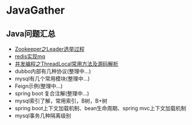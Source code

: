 # JavaGather

## Java问题汇总

- [Zookeeper之Leader选举过程](https://github.com/smltq/spring-boot-demo/blob/master/java-gather/src/main/java/com/easy/javaGather/Zookeeper-Leader.md)
- [redis实现mq](https://github.com/smltq/spring-boot-demo/blob/master/mq-redis)
- [并发编程之ThreadLocal常用方法及源码解析](https://github.com/smltq/spring-boot-demo/blob/master/java-gather/src/main/java/com/easy/javaGather/ThreadLocal/ThreadLocal.md)
- dubbo内部有几种协议(整理中...)
- mysql有几个常用模块(整理中...)
- Feign示例(整理中...)
- spring boot 复合注解(整理中...)
- mysql索引了解，常用索引，B树，B+树
- spring boot上下文加载机制、bean生命周期、spring mvc上下文加载机制
- mysql事务几种隔离级别